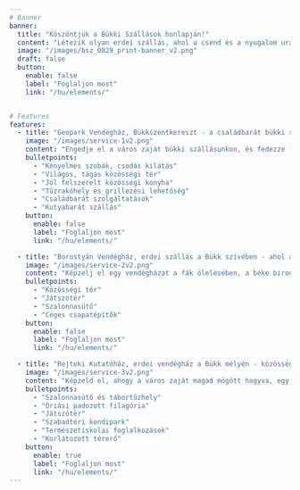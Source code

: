 ```yaml
---
# Banner
banner:
  title: "Köszöntjük a Bükki Szállások honlapján!"
  content: "Létezik olyan erdei szállás, ahol a csend és a nyugalom uralkodik, a madárcsicsergés a reggeli ébresztő és romantikus esték legszebb díszlete a csillagos égbolt."
  image: "/images/bsz_0029_print-banner_v2.png"
  draft: false
  button:
    enable: false
    label: "Foglaljon most"
    link: "/hu/elements/"


# Features
features:
  - title: "Geopark Vendégház, Bükkszentkereszt - a családbarát bükki szálláshely"
    image: "/images/service-1v2.png"
    content: "Engedje el a város zaját bükki szállásunkon, és fedezze fel a Bükk szívében rejtőző varázslatos világot! A Geopark Vendégház bükkszentkereszti szálláshelyünk ideális választás gyerekes családok és baráti társaságok számára, akik szeretnének elmerülni a természet csendjében, és felejthetetlen élményekkel gazdagodni."
    bulletpoints:
      - "Kényelmes szobák, csodás kilátás"
      - "Világos, tágas közösségi tér"
      - "Jól felszerelt közösségi konyha"
      - "Tűzrakóhely és grillezési lehetőség"
      - "Családbarát szolgáltatások"
      - "Kutyabarát szállás"
    button:
      enable: false
      label: "Foglaljon most"
      link: "/hu/elements/"

  - title: "Borostyán Vendégház, erdei szállás a Bükk szívében - ahol a romantika és a természet összefonódik"
    image: "/images/service-2v2.png"
    content: "Képzelj el egy vendégházat a fák ölelésében, a béke birodalmát. Itt a hajnalokat a szárnyasok vidám kórusa köszönti, az alkonyat utáni meghitt órákhoz pedig a tündöklő égbolt adja a legszebb hátteret, felejthetetlen, bensőséges pillanatokat szerezve. A Borostyán vendégházban, Répáshuta csodálatos környezetében, ahol a Bükk-hegység páratlan szépsége és a vendégszeretet harmóniája felejthetetlen élményt nyújt."
    bulletpoints:
      - "Közösségi tér"
      - "Játszótér"
      - "Szalonnasütő"
      - "Céges csapatépítők"
    button:
      enable: false
      label: "Foglaljon most"
      link: "/hu/elements/"

  - title: "Rejteki Kutatóház, erdei vendégház a Bükk mélyén - közösségi szálláshely osztálykirándulásra, csapatépítőre"
    image: "/images/service-3v2.png"
    content: "Képzeld el, ahogy a város zaját magad mögött hagyva, egy csendes erdei tisztáson találod magad. Ahol a madarak csicsergése és a fák susogása az egyetlen zene, a friss levegő pedig megtisztítja a tested és a lelked."
    bulletpoints:
      - "Szalonnasütő és tábortűzhely"
      - "Óriási padozott filagória"
      - "Játszótér"
      - "Szabadtéri kondipark"
      - "Természetiskolai foglalkozások"
      - "Korlátozott térerő"
    button:
      enable: true
      label: "Foglaljon most"
      link: "/hu/elements/"
---
```


